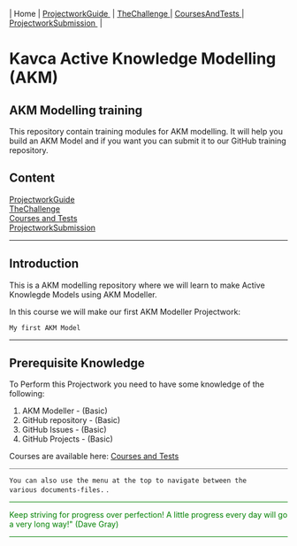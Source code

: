 
| Home | [ProjectworkGuide ](ProjectworkGuide.md) | [TheChallenge ](TheChallenge.md) | [CoursesAndTests ](CoursesAndTests.md) | [ProjectworkSubmission ](ProjectworkSubmission.md) |

# Kavca Active Knowledge Modelling (AKM)

## AKM Modelling training

This repository contain training modules for AKM modelling.
It will help you build an AKM Model and if you want you can submit it to our GitHub training repository.

## Content

[ProjectworkGuide](ProjectworkGuide.md)  
[TheChallenge](TheChallenge.md)  
[Courses and Tests](CoursesAndTests.md)  
[ProjectworkSubmission](ProjectworkSubmission.md)  

---

## Introduction

This is a AKM modelling repository where we will learn to make Active Knowlegde Models using AKM Modeller.

In this course we will make our first AKM Modeller Projectwork: 

    My first AKM Model

---

## Prerequisite Knowledge

To Perform this Projectwork you need to have some knowledge of the following:

1. AKM Modeller         - (Basic)
1. GitHub repository    - (Basic) 
1. GitHub Issues        - (Basic)
1. GitHub Projects      - (Basic)

Courses are available here: [Courses and Tests](CoursesAndTests.md)  

<hr style="background: gray" />

<code>You can also use the menu at the top to navigate between the various documents-files.</code>
.

<hr style="background: green" /> 
<span style="color: green">
Keep striving for progress over perfection! A little progress every day will go a very long way!" (Dave Gray)
</span>
<hr style="background: green" /> 